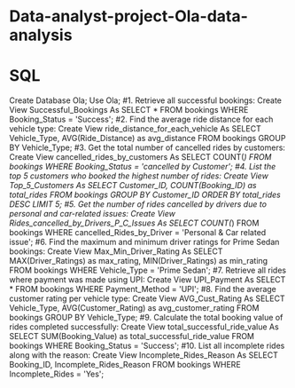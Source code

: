 # Data-analyst-project-Ola-data-analysis
# SQL
Create Database Ola;
Use Ola;
#1. Retrieve all successful bookings:
Create View Successful_Bookings As
SELECT * FROM bookings
WHERE Booking_Status = 'Success';
#2. Find the average ride distance for each vehicle type:
Create View ride_distance_for_each_vehicle As
SELECT Vehicle_Type, AVG(Ride_Distance)
as avg_distance FROM bookings
GROUP BY Vehicle_Type;
#3. Get the total number of cancelled rides by customers:
Create View cancelled_rides_by_customers As
SELECT COUNT(*) FROM bookings
WHERE Booking_Status = 'cancelled by Customer';
#4. List the top 5 customers who booked the highest number of rides:
Create View Top_5_Customers As
SELECT Customer_ID, COUNT(Booking_ID) as total_rides
FROM bookings
GROUP BY Customer_ID
ORDER BY total_rides DESC LIMIT 5;
#5. Get the number of rides cancelled by drivers due to personal and car-related issues:
Create View Rides_cancelled_by_Drivers_P_C_Issues As
SELECT COUNT(*) FROM bookings
WHERE cancelled_Rides_by_Driver = 'Personal & Car related issue';
#6. Find the maximum and minimum driver ratings for Prime Sedan bookings:
Create View Max_Min_Driver_Rating As
SELECT MAX(Driver_Ratings) as max_rating,
MIN(Driver_Ratings) as min_rating
FROM bookings WHERE Vehicle_Type = 'Prime Sedan';
#7. Retrieve all rides where payment was made using UPI:
Create View UPI_Payment As
SELECT * FROM bookings
WHERE Payment_Method = 'UPI';
#8. Find the average customer rating per vehicle type:
Create View AVG_Cust_Rating As
SELECT Vehicle_Type, AVG(Customer_Rating) as avg_customer_rating
FROM bookings
GROUP BY Vehicle_Type;
#9. Calculate the total booking value of rides completed successfully:
Create View total_successful_ride_value As
SELECT SUM(Booking_Value) as total_successful_ride_value
FROM bookings
WHERE Booking_Status = 'Success';
#10. List all incomplete rides along with the reason:
Create View Incomplete_Rides_Reason As
SELECT Booking_ID, Incomplete_Rides_Reason
FROM bookings
WHERE Incomplete_Rides = 'Yes';
